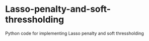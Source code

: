 # Lasso-penalty-and-soft-thressholding
Python code for implementing Lasso penalty and soft thressholding
